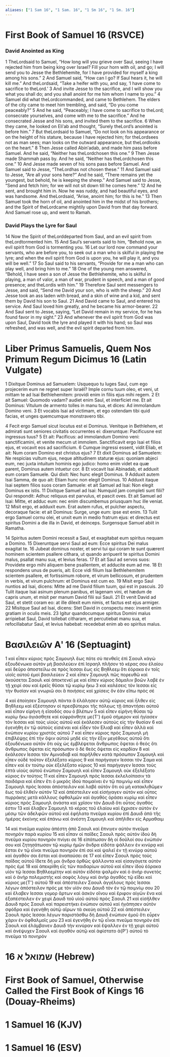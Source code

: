```yaml
---
aliases: ["1 Sam 16", "1 Sam. 16", "1 Sm 16", "1 Sm. 16"]
---
```



# First Book of Samuel 16 (RSVCE)

### David Anointed as King
1 TheLordsaid to Samuel, “How long will you grieve over Saul, seeing I have rejected him from being king over Israel? Fill your horn with oil, and go; I will send you to Jesse the Bethlehemite, for I have provided for myself a king among his sons.”
2 And Samuel said, “How can I go? If Saul hears it, he will kill me.” And theLordsaid, “Take a heifer with you, and say, ‘I have come to sacrifice to theLord.’
3 And invite Jesse to the sacrifice, and I will show you what you shall do; and you shall anoint for me him whom I name to you.”
4 Samuel did what theLordcommanded, and came to Bethlehem. The elders of the city came to meet him trembling, and said, “Do you come peaceably?”
5 And he said, “Peaceably; I have come to sacrifice to theLord; consecrate yourselves, and come with me to the sacrifice.” And he consecrated Jesse and his sons, and invited them to the sacrifice.
6 When they came, he looked on Eliʹab and thought, “Surely theLord’s anointed is before him.”
7 But theLordsaid to Samuel, “Do not look on his appearance or on the height of his stature, because I have rejected him; for theLordsees not as man sees; man looks on the outward appearance, but theLordlooks on the heart.”
8 Then Jesse called Abinʹadab, and made him pass before Samuel. And he said, “Neither has theLordchosen this one.”
9 Then Jesse made Shammah pass by. And he said, “Neither has theLordchosen this one.”
10 And Jesse made seven of his sons pass before Samuel. And Samuel said to Jesse, “TheLordhas not chosen these.”
11 And Samuel said to Jesse, “Are all your sons here?” And he said, “There remains yet the youngest, but behold, he is keeping the sheep.” And Samuel said to Jesse, “Send and fetch him; for we will not sit down till he comes here.”
12 And he sent, and brought him in. Now he was ruddy, and had beautiful eyes, and was handsome. And theLordsaid, “Arise, anoint him; for this is he.”
13 Then Samuel took the horn of oil, and anointed him in the midst of his brothers; and the Spirit of theLordcame mightily upon David from that day forward. And Samuel rose up, and went to Ramah.
### David Plays the Lyre for Saul
14 Now the Spirit of theLorddeparted from Saul, and an evil spirit from theLordtormented him.
15 And Saul’s servants said to him, “Behold now, an evil spirit from God is tormenting you.
16 Let our lord now command your servants, who are before you, to seek out a man who is skilful in playing the lyre; and when the evil spirit from God is upon you, he will play it, and you will be well.”
17 So Saul said to his servants, “Provide for me a man who can play well, and bring him to me.”
18 One of the young men answered, “Behold, I have seen a son of Jesse the Bethlehemite, who is skilful in playing, a man of valor, a man of war, prudent in speech, and a man of good presence; and theLordis with him.”
19 Therefore Saul sent messengers to Jesse, and said, “Send me David your son, who is with the sheep.”
20 And Jesse took an ass laden with bread, and a skin of wine and a kid, and sent them by David his son to Saul.
21 And David came to Saul, and entered his service. And Saul loved him greatly, and he became his armor-bearer.
22 And Saul sent to Jesse, saying, “Let David remain in my service, for he has found favor in my sight.”
23 And whenever the evil spirit from God was upon Saul, David took the lyre and played it with his hand; so Saul was refreshed, and was well, and the evil spirit departed from him.


# Liber Primus Samuelis, Quem Nos Primum Regum Dicimus 16 (Latin Vulgate)

1 Dixitque Dominus ad Samuelem: Usquequo tu luges Saul, cum ego projecerim eum ne regnet super Israël? Imple cornu tuum oleo, et veni, ut mittam te ad Isai Bethlehemitem: providi enim in filiis ejus mihi regem.
2 Et ait Samuel: Quomodo vadam? audiet enim Saul, et interficiet me. Et ait Dominus: Vitulum de armento tolles in manu tua, et dices: Ad immolandum Domino veni.
3 Et vocabis Isai ad victimam, et ego ostendam tibi quid facias, et unges quemcumque monstravero tibi.

4 Fecit ergo Samuel sicut locutus est ei Dominus. Venitque in Bethlehem, et admirati sunt seniores civitatis occurrentes ei: dixeruntque: Pacificusne est ingressus tuus?
5 Et ait: Pacificus: ad immolandum Domino veni: sanctificamini, et venite mecum ut immolem. Sanctificavit ergo Isai et filios ejus, et vocavit eos ad sacrificium.
6 Cumque ingressi essent, vidit Eliab, et ait: Num coram Domino est christus ejus?
7 Et dixit Dominus ad Samuelem: Ne respicias vultum ejus, neque altitudinem staturæ ejus: quoniam abjeci eum, nec juxta intuitum hominis ego judico: homo enim videt ea quæ parent, Dominus autem intuetur cor.
8 Et vocavit Isai Abinadab, et adduxit eum coram Samuele. Qui dixit: Nec hunc elegit Dominus.
9 Adduxit autem Isai Samma, de quo ait: Etiam hunc non elegit Dominus.
10 Adduxit itaque Isai septem filios suos coram Samuele: et ait Samuel ad Isai: Non elegit Dominus ex istis.
11 Dixitque Samuel ad Isai: Numquid jam completi sunt filii? Qui respondit: Adhuc reliquus est parvulus, et pascit oves. Et ait Samuel ad Isai: Mitte, et adduc eum: nec enim discumbemus priusquam huc ille veniat.
12 Misit ergo, et adduxit eum. Erat autem rufus, et pulcher aspectu, decoraque facie: et ait Dominus: Surge, unge eum: ipse est enim.
13 Tulit ergo Samuel cornu olei, et unxit eum in medio fratrum ejus: et directus est spiritus Domini a die illa in David, et deinceps. Surgensque Samuel abiit in Ramatha.

14 Spiritus autem Domini recessit a Saul, et exagitabat eum spiritus nequam a Domino.
15 Dixeruntque servi Saul ad eum: Ecce spiritus Dei malus exagitat te.
16 Jubeat dominus noster, et servi tui qui coram te sunt quærent hominem scientem psallere cithara, ut quando arripuerit te spiritus Domini malus, psallat manu sua, et levius feras.
17 Et ait Saul ad servos suos: Providete ergo mihi aliquem bene psallentem, et adducite eum ad me.
18 Et respondens unus de pueris, ait: Ecce vidi filium Isai Bethlehemitem scientem psallere, et fortissimum robore, et virum bellicosum, et prudentem in verbis, et virum pulchrum: et Dominus est cum eo.
19 Misit ergo Saul nuntios ad Isai, dicens: Mitte ad me David filium tuum, qui est in pascuis.
20 Tulit itaque Isai asinum plenum panibus, et lagenam vini, et hædum de capris unum, et misit per manum David filii sui Sauli.
21 Et venit David ad Saul, et stetit coram eo: at ille dilexit eum nimis, et factus est ejus armiger.
22 Misitque Saul ad Isai, dicens: Stet David in conspectu meo: invenit enim gratiam in oculis meis.
23 Igitur quandocumque spiritus Domini malus arripiebat Saul, David tollebat citharam, et percutiebat manu sua, et refocillabatur Saul, et levius habebat: recedebat enim ab eo spiritus malus.


# Βασιλειῶν Αʹ 16 (Septuagint)

1 καὶ εἶπεν κύριος πρὸς Σαμουηλ ἕως πότε σὺ πενθεῖς ἐπὶ Σαουλ κἀγὼ ἐξουδένωκα αὐτὸν μὴ βασιλεύειν ἐπὶ Ισραηλ πλῆσον τὸ κέρας σου ἐλαίου καὶ δεῦρο ἀποστείλω σε πρὸς Ιεσσαι ἕως εἰς Βηθλεεμ ὅτι ἑόρακα ἐν τοῖς υἱοῖς αὐτοῦ ἐμοὶ βασιλεύειν
2 καὶ εἶπεν Σαμουηλ πῶς πορευθῶ καὶ ἀκούσεται Σαουλ καὶ ἀποκτενεῖ με καὶ εἶπεν κύριος δάμαλιν βοῶν λαβὲ ἐν τῇ χειρί σου καὶ ἐρεῖς θῦσαι τῷ κυρίῳ ἥκω
3 καὶ καλέσεις τὸν Ιεσσαι εἰς τὴν θυσίαν καὶ γνωριῶ σοι ἃ ποιήσεις καὶ χρίσεις ὃν ἐὰν εἴπω πρὸς σέ

4 καὶ ἐποίησεν Σαμουηλ πάντα ἃ ἐλάλησεν αὐτῷ κύριος καὶ ἦλθεν εἰς Βηθλεεμ καὶ ἐξέστησαν οἱ πρεσβύτεροι τῆς πόλεως τῇ ἀπαντήσει αὐτοῦ καὶ εἶπαν εἰρήνη ἡ εἴσοδός σου ὁ βλέπων
5 καὶ εἶπεν εἰρήνη θῦσαι τῷ κυρίῳ ἥκω ἁγιάσθητε καὶ εὐφράνθητε με{T'} ἐμοῦ σήμερον καὶ ἡγίασεν τὸν Ιεσσαι καὶ τοὺς υἱοὺς αὐτοῦ καὶ ἐκάλεσεν αὐτοὺς εἰς τὴν θυσίαν
6 καὶ ἐγενήθη ἐν τῷ αὐτοὺς εἰσιέναι καὶ εἶδεν τὸν Ελιαβ καὶ εἶπεν ἀλλὰ καὶ ἐνώπιον κυρίου χριστὸς αὐτοῦ
7 καὶ εἶπεν κύριος πρὸς Σαμουηλ μὴ ἐπιβλέψῃς ἐπὶ τὴν ὄψιν αὐτοῦ μηδὲ εἰς τὴν ἕξιν μεγέθους αὐτοῦ ὅτι ἐξουδένωκα αὐτόν ὅτι οὐχ ὡς ἐμβλέψεται ἄνθρωπος ὄψεται ὁ θεός ὅτι ἄνθρωπος ὄψεται εἰς πρόσωπον ὁ δὲ θεὸς ὄψεται εἰς καρδίαν
8 καὶ ἐκάλεσεν Ιεσσαι τὸν Αμιναδαβ καὶ παρῆλθεν κατὰ πρόσωπον Σαμουηλ καὶ εἶπεν οὐδὲ τοῦτον ἐξελέξατο κύριος
9 καὶ παρήγαγεν Ιεσσαι τὸν Σαμα καὶ εἶπεν καὶ ἐν τούτῳ οὐκ ἐξελέξατο κύριος
10 καὶ παρήγαγεν Ιεσσαι τοὺς ἑπτὰ υἱοὺς αὐτοῦ ἐνώπιον Σαμουηλ καὶ εἶπεν Σαμουηλ οὐκ ἐξελέξατο κύριος ἐν τούτοις
11 καὶ εἶπεν Σαμουηλ πρὸς Ιεσσαι ἐκλελοίπασιν τὰ παιδάρια καὶ εἶπεν ἔτι ὁ μικρὸς ἰδοὺ ποιμαίνει ἐν τῷ ποιμνίῳ καὶ εἶπεν Σαμουηλ πρὸς Ιεσσαι ἀπόστειλον καὶ λαβὲ αὐτόν ὅτι οὐ μὴ κατακλιθῶμεν ἕως τοῦ ἐλθεῖν αὐτόν
12 καὶ ἀπέστειλεν καὶ εἰσήγαγεν αὐτόν καὶ οὗτος πυρράκης μετὰ κάλλους ὀφθαλμῶν καὶ ἀγαθὸς ὁράσει κυρίῳ καὶ εἶπεν κύριος πρὸς Σαμουηλ ἀνάστα καὶ χρῖσον τὸν Δαυιδ ὅτι οὗτος ἀγαθός ἐστιν
13 καὶ ἔλαβεν Σαμουηλ τὸ κέρας τοῦ ἐλαίου καὶ ἔχρισεν αὐτὸν ἐν μέσῳ τῶν ἀδελφῶν αὐτοῦ καὶ ἐφήλατο πνεῦμα κυρίου ἐπὶ Δαυιδ ἀπὸ τῆς ἡμέρας ἐκείνης καὶ ἐπάνω καὶ ἀνέστη Σαμουηλ καὶ ἀπῆλθεν εἰς Αρμαθαιμ

14 καὶ πνεῦμα κυρίου ἀπέστη ἀπὸ Σαουλ καὶ ἔπνιγεν αὐτὸν πνεῦμα πονηρὸν παρὰ κυρίου
15 καὶ εἶπαν οἱ παῖδες Σαουλ πρὸς αὐτόν ἰδοὺ δὴ πνεῦμα κυρίου πονηρὸν πνίγει σε
16 εἰπάτωσαν δὴ οἱ δοῦλοί σου ἐνώπιόν σου καὶ ζητησάτωσαν τῷ κυρίῳ ἡμῶν ἄνδρα εἰδότα ψάλλειν ἐν κινύρᾳ καὶ ἔσται ἐν τῷ εἶναι πνεῦμα πονηρὸν ἐπὶ σοὶ καὶ ψαλεῖ ἐν τῇ κινύρᾳ αὐτοῦ καὶ ἀγαθόν σοι ἔσται καὶ ἀναπαύσει σε
17 καὶ εἶπεν Σαουλ πρὸς τοὺς παῖδας αὐτοῦ ἴδετε δή μοι ἄνδρα ὀρθῶς ψάλλοντα καὶ εἰσαγάγετε αὐτὸν πρὸς ἐμέ
18 καὶ ἀπεκρίθη εἷς τῶν παιδαρίων αὐτοῦ καὶ εἶπεν ἰδοὺ ἑόρακα υἱὸν τῷ Ιεσσαι Βηθλεεμίτην καὶ αὐτὸν εἰδότα ψαλμόν καὶ ὁ ἀνὴρ συνετός καὶ ὁ ἀνὴρ πολεμιστὴς καὶ σοφὸς λόγῳ καὶ ἀνὴρ ἀγαθὸς τῷ εἴδει καὶ κύριος με{T'} αὐτοῦ
19 καὶ ἀπέστειλεν Σαουλ ἀγγέλους πρὸς Ιεσσαι λέγων ἀπόστειλον πρός με τὸν υἱόν σου Δαυιδ τὸν ἐν τῷ ποιμνίῳ σου
20 καὶ ἔλαβεν Ιεσσαι γομορ ἄρτων καὶ ἀσκὸν οἴνου καὶ ἔριφον αἰγῶν ἕνα καὶ ἐξαπέστειλεν ἐν χειρὶ Δαυιδ τοῦ υἱοῦ αὐτοῦ πρὸς Σαουλ
21 καὶ εἰσῆλθεν Δαυιδ πρὸς Σαουλ καὶ παρειστήκει ἐνώπιον αὐτοῦ καὶ ἠγάπησεν αὐτὸν σφόδρα καὶ ἐγενήθη αὐτῷ αἴρων τὰ σκεύη αὐτοῦ
22 καὶ ἀπέστειλεν Σαουλ πρὸς Ιεσσαι λέγων παριστάσθω δὴ Δαυιδ ἐνώπιον ἐμοῦ ὅτι εὗρεν χάριν ἐν ὀφθαλμοῖς μου
23 καὶ ἐγενήθη ἐν τῷ εἶναι πνεῦμα πονηρὸν ἐπὶ Σαουλ καὶ ἐλάμβανεν Δαυιδ τὴν κινύραν καὶ ἔψαλλεν ἐν τῇ χειρὶ αὐτοῦ καὶ ἀνέψυχεν Σαουλ καὶ ἀγαθὸν αὐτῷ καὶ ἀφίστατο ἀ{P'} αὐτοῦ τὸ πνεῦμα τὸ πονηρόν


# 16 שמואל א (Hebrew)


# First Book of Samuel, Otherwise Called the First Book of Kings 16 (Douay-Rheims)


# 1 Samuel 16 (KJV)


# 1 Samuel 16 (ESV)


